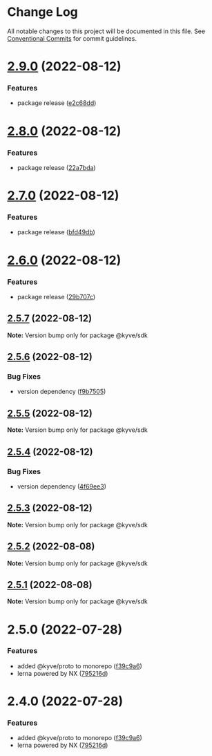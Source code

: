 # Change Log

All notable changes to this project will be documented in this file.
See [Conventional Commits](https://conventionalcommits.org) for commit guidelines.

# [2.9.0](https://github.com/KYVENetwork/node/compare/@kyve/sdk@2.8.0...@kyve/sdk@2.9.0) (2022-08-12)


### Features

* package release ([e2c68dd](https://github.com/KYVENetwork/node/commit/e2c68dd6880aec75cc087c41d2bfc1557ce98bb9))





# [2.8.0](https://github.com/KYVENetwork/node/compare/@kyve/sdk@2.7.0...@kyve/sdk@2.8.0) (2022-08-12)


### Features

* package release ([22a7bda](https://github.com/KYVENetwork/node/commit/22a7bda35dff707e75ac521c0c7c604f7499f866))





# [2.7.0](https://github.com/KYVENetwork/node/compare/@kyve/sdk@2.6.0...@kyve/sdk@2.7.0) (2022-08-12)


### Features

* package release ([bfd49db](https://github.com/KYVENetwork/node/commit/bfd49db27c93786d9dcc26f7e45d3b656a10adf4))





# [2.6.0](https://github.com/KYVENetwork/node/compare/@kyve/sdk@2.5.7...@kyve/sdk@2.6.0) (2022-08-12)


### Features

* package release ([29b707c](https://github.com/KYVENetwork/node/commit/29b707cbe383bf4253a617b0f9f9c00454546418))





## [2.5.7](https://github.com/KYVENetwork/sdk/compare/@kyve/sdk@2.5.6...@kyve/sdk@2.5.7) (2022-08-12)

**Note:** Version bump only for package @kyve/sdk





## [2.5.6](https://github.com/KYVENetwork/sdk/compare/@kyve/sdk@2.5.5...@kyve/sdk@2.5.6) (2022-08-12)


### Bug Fixes

* version dependency ([f9b7505](https://github.com/KYVENetwork/sdk/commit/f9b7505d4291e2965a2c1e373c2b527498a3c731))





## [2.5.5](https://github.com/KYVENetwork/sdk/compare/@kyve/sdk@2.5.4...@kyve/sdk@2.5.5) (2022-08-12)

**Note:** Version bump only for package @kyve/sdk





## [2.5.4](https://github.com/KYVENetwork/sdk/compare/@kyve/sdk@2.5.3...@kyve/sdk@2.5.4) (2022-08-12)


### Bug Fixes

* version dependency ([4f69ee3](https://github.com/KYVENetwork/sdk/commit/4f69ee37dfa874e366b0887e4e63123a68ead5c9))





## [2.5.3](https://github.com/KYVENetwork/sdk/compare/@kyve/sdk@2.5.2...@kyve/sdk@2.5.3) (2022-08-12)

**Note:** Version bump only for package @kyve/sdk





## [2.5.2](https://github.com/KYVENetwork/sdk/compare/@kyve/sdk@2.5.1...@kyve/sdk@2.5.2) (2022-08-08)

**Note:** Version bump only for package @kyve/sdk





## [2.5.1](https://github.com/KYVENetwork/sdk/compare/@kyve/sdk@2.5.0...@kyve/sdk@2.5.1) (2022-08-08)

**Note:** Version bump only for package @kyve/sdk





# 2.5.0 (2022-07-28)


### Features

* added @kyve/proto to monorepo ([f39c9a6](https://github.com/KYVENetwork/sdk/commit/f39c9a64e4af4cfb8149bab44fcc7a3bb553b19b))
* lerna powered by NX ([795216d](https://github.com/KYVENetwork/sdk/commit/795216d535d257f1dafafce6dbc11a68cb4e678c))





# 2.4.0 (2022-07-28)


### Features

* added @kyve/proto to monorepo ([f39c9a6](https://github.com/KYVENetwork/sdk/commit/f39c9a64e4af4cfb8149bab44fcc7a3bb553b19b))
* lerna powered by NX ([795216d](https://github.com/KYVENetwork/sdk/commit/795216d535d257f1dafafce6dbc11a68cb4e678c))

